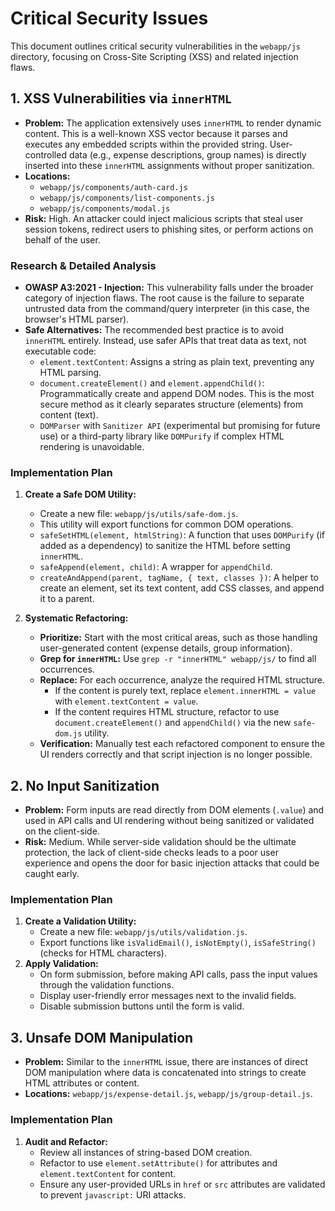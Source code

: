# Critical Security Issues

This document outlines critical security vulnerabilities in the `webapp/js` directory, focusing on Cross-Site Scripting (XSS) and related injection flaws.

## 1. XSS Vulnerabilities via `innerHTML`

*   **Problem:** The application extensively uses `innerHTML` to render dynamic content. This is a well-known XSS vector because it parses and executes any embedded scripts within the provided string. User-controlled data (e.g., expense descriptions, group names) is directly inserted into these `innerHTML` assignments without proper sanitization.
*   **Locations:**
    *   `webapp/js/components/auth-card.js`
    *   `webapp/js/components/list-components.js`
    *   `webapp/js/components/modal.js`
*   **Risk:** High. An attacker could inject malicious scripts that steal user session tokens, redirect users to phishing sites, or perform actions on behalf of the user.

### Research & Detailed Analysis

*   **OWASP A3:2021 - Injection:** This vulnerability falls under the broader category of injection flaws. The root cause is the failure to separate untrusted data from the command/query interpreter (in this case, the browser's HTML parser).
*   **Safe Alternatives:** The recommended best practice is to avoid `innerHTML` entirely. Instead, use safer APIs that treat data as text, not executable code:
    *   `element.textContent`: Assigns a string as plain text, preventing any HTML parsing.
    *   `document.createElement()` and `element.appendChild()`: Programmatically create and append DOM nodes. This is the most secure method as it clearly separates structure (elements) from content (text).
    *   `DOMParser` with `Sanitizer API` (experimental but promising for future use) or a third-party library like `DOMPurify` if complex HTML rendering is unavoidable.

### Implementation Plan

1.  **Create a Safe DOM Utility:**
    *   Create a new file: `webapp/js/utils/safe-dom.js`.
    *   This utility will export functions for common DOM operations.
    *   `safeSetHTML(element, htmlString)`: A function that uses `DOMPurify` (if added as a dependency) to sanitize the HTML before setting `innerHTML`.
    *   `safeAppend(element, child)`: A wrapper for `appendChild`.
    *   `createAndAppend(parent, tagName, { text, classes })`: A helper to create an element, set its text content, add CSS classes, and append it to a parent.

2.  **Systematic Refactoring:**
    *   **Prioritize:** Start with the most critical areas, such as those handling user-generated content (expense details, group information).
    *   **Grep for `innerHTML`:** Use `grep -r "innerHTML" webapp/js/` to find all occurrences.
    *   **Replace:** For each occurrence, analyze the required HTML structure.
        *   If the content is purely text, replace `element.innerHTML = value` with `element.textContent = value`.
        *   If the content requires HTML structure, refactor to use `document.createElement()` and `appendChild()` via the new `safe-dom.js` utility.
    *   **Verification:** Manually test each refactored component to ensure the UI renders correctly and that script injection is no longer possible.

## 2. No Input Sanitization

*   **Problem:** Form inputs are read directly from DOM elements (`.value`) and used in API calls and UI rendering without being sanitized or validated on the client-side.
*   **Risk:** Medium. While server-side validation should be the ultimate protection, the lack of client-side checks leads to a poor user experience and opens the door for basic injection attacks that could be caught early.

### Implementation Plan

1.  **Create a Validation Utility:**
    *   Create a new file: `webapp/js/utils/validation.js`.
    *   Export functions like `isValidEmail()`, `isNotEmpty()`, `isSafeString()` (checks for HTML characters).
2.  **Apply Validation:**
    *   On form submission, before making API calls, pass the input values through the validation functions.
    *   Display user-friendly error messages next to the invalid fields.
    *   Disable submission buttons until the form is valid.

## 3. Unsafe DOM Manipulation

*   **Problem:** Similar to the `innerHTML` issue, there are instances of direct DOM manipulation where data is concatenated into strings to create HTML attributes or content.
*   **Locations:** `webapp/js/expense-detail.js`, `webapp/js/group-detail.js`.

### Implementation Plan

1.  **Audit and Refactor:**
    *   Review all instances of string-based DOM creation.
    *   Refactor to use `element.setAttribute()` for attributes and `element.textContent` for content.
    *   Ensure any user-provided URLs in `href` or `src` attributes are validated to prevent `javascript:` URI attacks.
